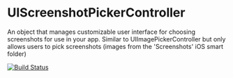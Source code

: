 # UIScreenshotPickerController
An object that manages customizable user interface for choosing screenshots for use in your app.
Similar to UIImagePickerController but only allows users to pick screenshots (images from the 'Screenshots' iOS smart folder)

[![Build Status](https://travis-ci.org/vaslnk/UIScreenshotPickerController.svg?branch=master)](https://travis-ci.org/vaslnk/UIScreenshotPickerController)

